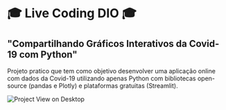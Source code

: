 # 🎓 Live Coding DIO 🎓
## "Compartilhando Gráficos Interativos da Covid-19 com Python"

Projeto pratico que tem como objetivo desenvolver uma aplicação online com dados da Covid-19 utilizando apenas Python com bibliotecas open-source (pandas e Plotly) e plataformas gratuitas (Streamlit).

![Project View on Desktop](./assets/instagram-page-desktop.png "Project View on Desktop")
